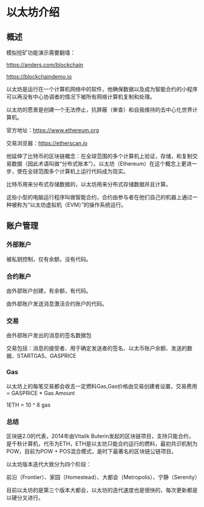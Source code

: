 # 以太坊介绍

## 概述

模拟挖矿功能演示需要翻墙：

https://anders.com/blockchain

https://blockchaindemo.io

以太坊是运行在一个计算机网络中的软件，他确保数据以及成为智能合约的小程序可以再没有中心协调者的情况下被所有网络计算机复制和处理。

以太坊的愿景是创建一个无法停止，抗屏蔽（审查）和自我维持的去中心化世界计算机。

官方地址：https://www.ethereum.org

交易浏览器：https://etherscan.io

他延伸了比特币的区块链概念：在全球范围的多个计算机上验证，存储，和复制交易数据（因此术语叫做“分布式账本”）。以太坊（Ethereum）在这个概念上更进一步，使在全球范围多个计算机上运行代码成为现实。

比特币用来分布式存储数据的，以太坊用来分布式存储数据并且计算。

这些小型的电脑运行程序叫做智能合约，合约由参与者在他们自己的机器上通过一种被称为“以太坊虚拟机（EVM）”的操作系统运行。

## 账户管理

### 外部账户

被私钥控制，仅有余额，没有代码。

### 合约账户

由外部账户创建，有余额，有代码。

由外部账户发送消息激活合约账户的代码。

### 交易

由外部账户发出的消息的签名数据包

交易包括：消息的接受者、用于确定发送者的签名、以太币账户余额、发送的数据、STARTGAS、GASPRICE

### Gas

以太坊上的每笔交易都会收去一定燃料Gas,Gas价格由交易创建者设置，交易费用 = GASPRICE * Gas Amount

1ETH = 10 ^ 8 gas

### 总结

区块链2.0的代表，2014年由Vitalik Buterin发起的区块链项目，支持只能合约，是千秋计算机，代币为ETH，ETH是以太坊只能合约运行的燃料，最初共识机制为POW，目前为POW + POS混合模式，是时下最著名的区块链公链项目。

以太坊版本迭代大致分为四个阶段：

前沿（Frontier）、家园（Homestead）、大都会（Metropolis）、宁静（Serenity）

目前以太坊的是第三个版本大都会，以太坊的迭代速度也是很快的，每次更新都是以硬分叉进行。

